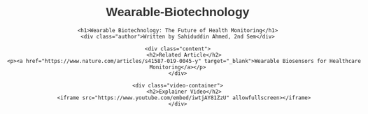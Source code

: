 # Wearable-Biotechnology
<!DOCTYPE html>
<html lang="en">
<head>
    <meta charset="UTF-8">
    <meta name="viewport" content="width=device-width, initial-scale=1.0">
    <title>Wearable Biotechnology: The Future of Health Monitoring</title>
    <style>
        body {
            font-family: Arial, sans-serif;
            margin: 20px auto;
            padding: 20px;
            max-width: 900px;
            text-align: center;
        }
        h1 { 
            color: #333; 
            font-size: 28px; 
        }
        .author {
            font-size: 18px;
            color: #555;
            font-weight: bold;
            margin-top: 5px;
            padding: 10px;
            background: #f0f0f0;
            display: inline-block;
            border-radius: 5px;
        }
        .content {
            margin-top: 20px;
        }
        .video-container {
            margin-top: 30px;
        }
        iframe {
            width: 100%;
            height: 400px;
            border: none;
        }
        a {
            color: #0073e6;
            text-decoration: none;
            font-weight: bold;
        }
        a:hover {
            text-decoration: underline;
        }
    </style>
</head>
<body>

    <h1>Wearable Biotechnology: The Future of Health Monitoring</h1>
    <div class="author">Written by Sahiduddin Ahmed, 2nd Sem</div>

    <div class="content">
        <h2>Related Article</h2>
        <p><a href="https://www.nature.com/articles/s41587-019-0045-y" target="_blank">Wearable Biosensors for Healthcare Monitoring</a></p>
    </div>

    <div class="video-container">
        <h2>Explainer Video</h2>
        <iframe src="https://www.youtube.com/embed/iwtjAY81ZzU" allowfullscreen></iframe>
    </div>

</body>
</html>
